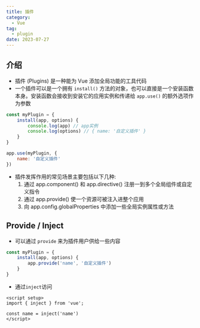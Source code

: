 ```yaml
---
title: 插件
category:
  - Vue
tag:
  - plugin
date: 2023-07-27
---
```


## 介绍
- 插件 (Plugins) 是一种能为 Vue 添加全局功能的工具代码
- 一个插件可以是一个拥有 ```install()``` 方法的对象，也可以直接是一个安装函数本身。安装函数会接收到安装它的应用实例和传递给 ```app.use()``` 的额外选项作为参数
```js
const myPlugin = {
    install(app, options) {
        console.log(app) // app实例
        console.log(options) // { name: '自定义插件' }
    }
}

app.use(myPlugin, {
    name: '自定义插件'
})
```
- 插件发挥作用的常见场景主要包括以下几种:
  1. 通过 app.component() 和 app.directive() 注册一到多个全局组件或自定义指令
  2. 通过 app.provide() 使一个资源可被注入进整个应用
  3. 向 app.config.globalProperties 中添加一些全局实例属性或方法

## Provide / Inject
- 可以通过 ```provide``` 来为插件用户供给一些内容
```js
const myPlugin = {
    install(app, options) {
        app.provide('name', '自定义插件')
    }
}
```
- 通过```inject```访问
```vue
<script setup>
import { inject } from 'vue';

const name = inject('name')
</script>
```